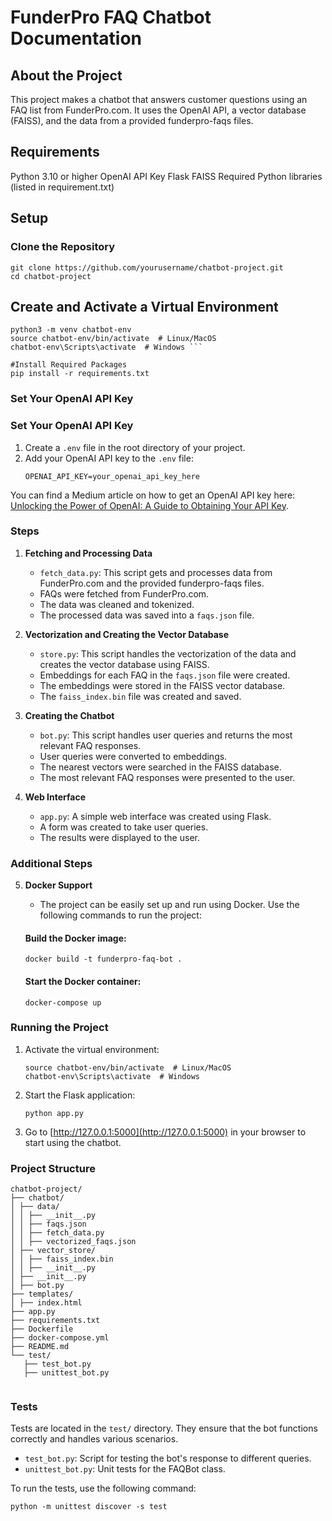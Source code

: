 # FunderPro FAQ Chatbot Documentation

## About the Project
This project makes a chatbot that answers customer questions using an FAQ list from FunderPro.com. It uses the OpenAI API, a vector database (FAISS), and the data from a provided funderpro-faqs files.

## Requirements
Python 3.10 or higher
OpenAI API Key
Flask
FAISS
Required Python libraries (listed in requirement.txt)

## Setup

### Clone the Repository
```
git clone https://github.com/yourusername/chatbot-project.git
cd chatbot-project
```

## Create and Activate a Virtual Environment 
```
python3 -m venv chatbot-env
source chatbot-env/bin/activate  # Linux/MacOS
chatbot-env\Scripts\activate  # Windows ```

#Install Required Packages
pip install -r requirements.txt 
```

### Set Your OpenAI API Key
### Set Your OpenAI API Key

1. Create a `.env` file in the root directory of your project.
2. Add your OpenAI API key to the `.env` file:
    ```
    OPENAI_API_KEY=your_openai_api_key_here
    ```
You can find a Medium article on how to get an OpenAI API key here: [Unlocking the Power of OpenAI: A Guide to Obtaining Your API Key](https://medium.com/@akturkrehsan/unlocking-the-power-of-openai-a-guide-to-obtaining-your-api-key-9f5b0cf65a13).

### Steps
1. **Fetching and Processing Data**
    - `fetch_data.py`: This script gets and processes data from FunderPro.com and the provided funderpro-faqs files.
    - FAQs were fetched from FunderPro.com.
    - The data was cleaned and tokenized.
    - The processed data was saved into a `faqs.json` file.

2. **Vectorization and Creating the Vector Database**
    - `store.py`: This script handles the vectorization of the data and creates the vector database using FAISS.
    - Embeddings for each FAQ in the `faqs.json` file were created.
    - The embeddings were stored in the FAISS vector database.
    - The `faiss_index.bin` file was created and saved.

3. **Creating the Chatbot**
    - `bot.py`: This script handles user queries and returns the most relevant FAQ responses.
    - User queries were converted to embeddings.
    - The nearest vectors were searched in the FAISS database.
    - The most relevant FAQ responses were presented to the user.

4. **Web Interface**
    - `app.py`: A simple web interface was created using Flask.
    - A form was created to take user queries.
    - The results were displayed to the user.

### Additional Steps
5. **Docker Support**
    - The project can be easily set up and run using Docker. Use the following commands to run the project:
    
    #### Build the Docker image:
    ```
    docker build -t funderpro-faq-bot .
    ```

    #### Start the Docker container:
    ```
    docker-compose up
    ```

### Running the Project
1. Activate the virtual environment:
    ```
    source chatbot-env/bin/activate  # Linux/MacOS
    chatbot-env\Scripts\activate  # Windows
    ```

2. Start the Flask application:
    ```
    python app.py
    ```

3. Go to [http://127.0.0.1:5000](http://127.0.0.1:5000) in your browser to start using the chatbot.

### Project Structure

```
chatbot-project/
├── chatbot/
│ ├── data/
│ │ ├── __init__.py
│ │ ├── faqs.json
│ │ ├── fetch_data.py
│ │ ├── vectorized_faqs.json
│ ├── vector_store/
│ │ ├── faiss_index.bin
│ │ ├── __init__.py
│ ├── __init__.py
│ ├── bot.py
├── templates/
│ ├── index.html
├── app.py
├── requirements.txt
├── Dockerfile
├── docker-compose.yml
├── README.md
└── test/
   ├── test_bot.py
   ├── unittest_bot.py


```

### Tests
Tests are located in the `test/` directory. They ensure that the bot functions correctly and handles various scenarios.

- `test_bot.py`: Script for testing the bot's response to different queries.
- `unittest_bot.py`: Unit tests for the FAQBot class.

To run the tests, use the following command:
```
python -m unittest discover -s test 
```


